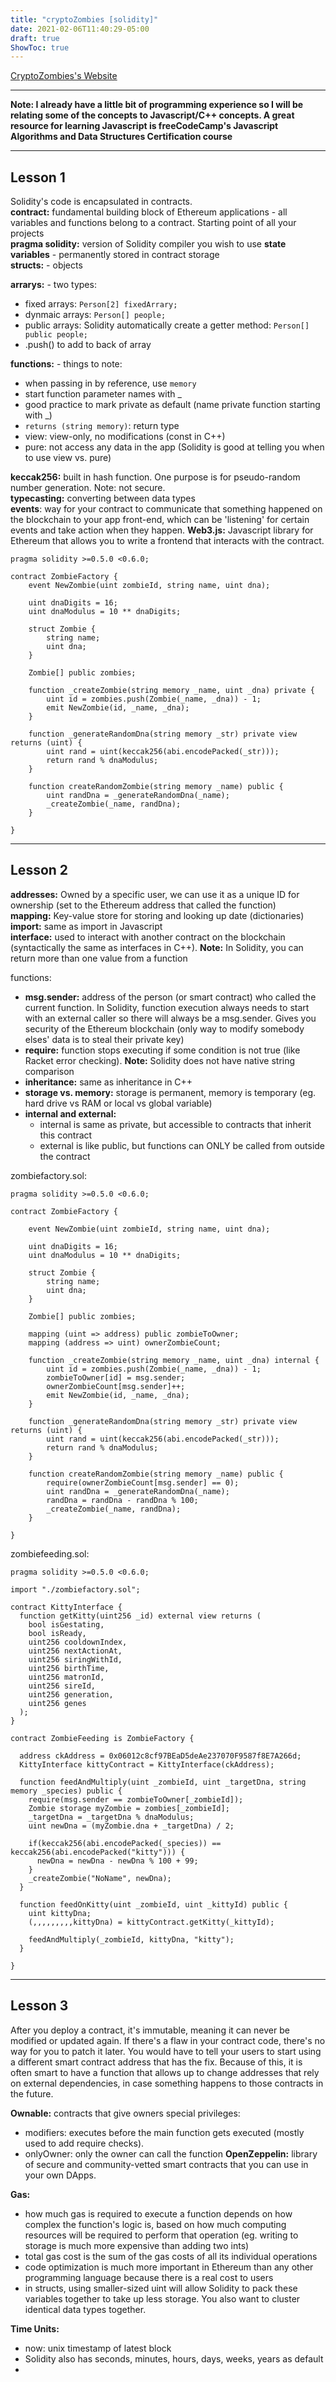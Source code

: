 ```yaml
---
title: "cryptoZombies [solidity]"
date: 2021-02-06T11:40:29-05:00
draft: true
ShowToc: true
---
```

[CryptoZombies's Website](https://cryptozombies.io/)

---
**Note: I already have a little bit of programming experience so I will be relating some of the concepts to Javascript/C++ concepts. A great resource for learning Javascript is freeCodeCamp's Javascript Algorithms and Data Structures Certification course**

---
## Lesson 1
Solidity's code is encapsulated in contracts.  
**contract:** fundamental building block of Ethereum applications - all variables and functions belong to a contract. Starting point of all your projects  
**pragma solidity:** version of Solidity compiler you wish to use
**state variables** - permanently stored in contract storage  
**structs:** - objects

**arrarys:** - two types: 
- fixed arrays: `Person[2] fixedArrary;`
- dynmaic arrays: `Person[] people;`
- public arrays: Solidity automatically create a getter method: `Person[] public people;`
- .push() to add to back of array

**functions:** - things to note: 
- when passing in by reference, use `memory`
- start function parameter names with _
- good practice to mark private as default (name private function starting with _)
- `returns (string memory)`: return type 
- view: view-only, no modifications (const in C++)
- pure: not access any data in the app (Solidity is good at telling you when to use view vs. pure)

**keccak256:** built in hash function. One purpose is for pseudo-random number generation. Note: not secure.  
**typecasting:** converting between data types  
**events**: way for your contract to communicate that something happened on the blockchain to your app front-end, which can be 'listening' for certain events and take action when they happen. 
**Web3.js:** Javascript library for Ethereum that allows you to write a frontend that interacts with the contract. 

```solidity
pragma solidity >=0.5.0 <0.6.0;

contract ZombieFactory {
    event NewZombie(uint zombieId, string name, uint dna);

    uint dnaDigits = 16;
    uint dnaModulus = 10 ** dnaDigits;

    struct Zombie {
        string name;
        uint dna;
    }

    Zombie[] public zombies;

    function _createZombie(string memory _name, uint _dna) private {
        uint id = zombies.push(Zombie(_name, _dna)) - 1;
        emit NewZombie(id, _name, _dna);
    }

    function _generateRandomDna(string memory _str) private view returns (uint) {
        uint rand = uint(keccak256(abi.encodePacked(_str)));
        return rand % dnaModulus;
    }

    function createRandomZombie(string memory _name) public {
        uint randDna = _generateRandomDna(_name);
        _createZombie(_name, randDna);
    }

}
```

---
## Lesson 2
**addresses:** Owned by a specific user, we can use it as a unique ID for ownership (set to the Ethereum address that called the function)  
**mapping:** Key-value store for storing and looking up date (dictionaries)  
**import:** same as import in Javascript  
**interface:** used to interact with another contract on the blockchain (syntactically the same as interfaces in C++). **Note:** In Solidity, you can return more than one value from a function

functions:
- **msg.sender:** address of the person (or smart contract) who called the current function. In Solidity, function execution always needs to start with an external caller so there will always be a msg.sender. Gives you security of the Ethereum blockchain (only way to modify somebody elses' data is to steal their private key)
- **require:** function stops executing if some condition is not true (like Racket error checking). **Note:** Solidity does not have native string comparison  
- **inheritance:** same as inheritance in C++  
- **storage vs. memory:** storage is permanent, memory is temporary (eg. hard drive vs RAM or local vs global variable)
- **internal and external:**
  - internal is same as private, but accessible to contracts that inherit this contract
  - external is like public, but functions can ONLY be called from outside the contract

zombiefactory.sol: 
```Solidity
pragma solidity >=0.5.0 <0.6.0;

contract ZombieFactory {

    event NewZombie(uint zombieId, string name, uint dna);

    uint dnaDigits = 16;
    uint dnaModulus = 10 ** dnaDigits;

    struct Zombie {
        string name;
        uint dna;
    }

    Zombie[] public zombies;

    mapping (uint => address) public zombieToOwner;
    mapping (address => uint) ownerZombieCount;

    function _createZombie(string memory _name, uint _dna) internal {
        uint id = zombies.push(Zombie(_name, _dna)) - 1;
        zombieToOwner[id] = msg.sender;
        ownerZombieCount[msg.sender]++;
        emit NewZombie(id, _name, _dna);
    }

    function _generateRandomDna(string memory _str) private view returns (uint) {
        uint rand = uint(keccak256(abi.encodePacked(_str)));
        return rand % dnaModulus;
    }

    function createRandomZombie(string memory _name) public {
        require(ownerZombieCount[msg.sender] == 0);
        uint randDna = _generateRandomDna(_name);
        randDna = randDna - randDna % 100;
        _createZombie(_name, randDna);
    }

}
```

zombiefeeding.sol:
```Solidity
pragma solidity >=0.5.0 <0.6.0;

import "./zombiefactory.sol";

contract KittyInterface {
  function getKitty(uint256 _id) external view returns (
    bool isGestating,
    bool isReady,
    uint256 cooldownIndex,
    uint256 nextActionAt,
    uint256 siringWithId,
    uint256 birthTime,
    uint256 matronId,
    uint256 sireId,
    uint256 generation,
    uint256 genes
  );
}

contract ZombieFeeding is ZombieFactory {

  address ckAddress = 0x06012c8cf97BEaD5deAe237070F9587f8E7A266d;
  KittyInterface kittyContract = KittyInterface(ckAddress);

  function feedAndMultiply(uint _zombieId, uint _targetDna, string memory _species) public {
    require(msg.sender == zombieToOwner[_zombieId]);
    Zombie storage myZombie = zombies[_zombieId];
    _targetDna = _targetDna % dnaModulus;
    uint newDna = (myZombie.dna + _targetDna) / 2;

    if(keccak256(abi.encodePacked(_species)) == keccak256(abi.encodePacked("kitty"))) {
      newDna = newDna - newDna % 100 + 99;
    }
    _createZombie("NoName", newDna);
  }

  function feedOnKitty(uint _zombieId, uint _kittyId) public {
    uint kittyDna;
    (,,,,,,,,,kittyDna) = kittyContract.getKitty(_kittyId);

    feedAndMultiply(_zombieId, kittyDna, "kitty");
  }

}
```

---
## Lesson 3
After you deploy a contract, it's immutable, meaning it can never be modified or updated again. If there's a flaw in your contract code, there's no way for you to patch it later. You would have to tell your users to start using a different smart contract address that has the fix.
Because of this, it is often smart to have a function that allows up to change addresses that rely on external dependencies, in case something happens to those contracts in the future. 

**Ownable:** contracts that give owners special privileges: 
- modifiers: executes before the main function gets executed (mostly used to add require checks). 
- onlyOwner: only the owner can call the function
**OpenZeppelin:** library of secure and community-vetted smart contracts that you can use in your own DApps.

**Gas:**
- how much gas is required to execute a function depends on how complex the function's logic is, based on how much computing resources will be required to perform that operation (eg. writing to storage is much more expensive than adding two ints)
- total gas cost is the sum of the gas costs of all its individual operations
- code optimization is much more important in Ethereum than any other programming language because there is a real cost to users
- in structs, using smaller-sized uint will allow Solidity to pack these variables together to take up less storage. You also want to cluster identical data types together. 

**Time Units:**
- now: unix timestamp of latest block
- Solidity also has seconds, minutes, hours, days, weeks, years as default
- 

